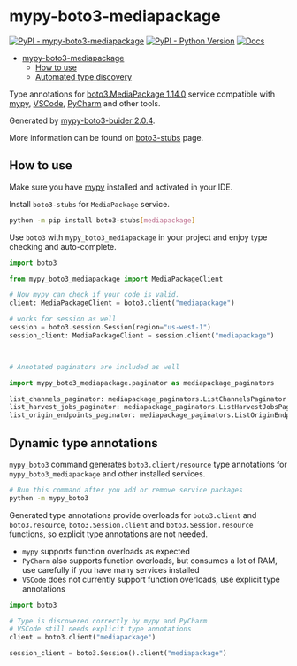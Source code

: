 # mypy-boto3-mediapackage

[![PyPI - mypy-boto3-mediapackage](https://img.shields.io/pypi/v/mypy-boto3-mediapackage.svg?color=blue)](https://pypi.org/project/mypy-boto3-mediapackage)
[![PyPI - Python Version](https://img.shields.io/pypi/pyversions/mypy-boto3-mediapackage.svg?color=blue)](https://pypi.org/project/mypy-boto3-mediapackage)
[![Docs](https://img.shields.io/readthedocs/mypy-boto3-builder.svg?color=blue)](https://mypy-boto3-builder.readthedocs.io/)

- [mypy-boto3-mediapackage](#mypy-boto3-mediapackage)
  - [How to use](#how-to-use)
  - [Automated type discovery](#automated-type-discovery)

Type annotations for
[boto3.MediaPackage 1.14.0](https://boto3.amazonaws.com/v1/documentation/api/1.14.0/reference/services/mediapackage.html#MediaPackage) service
compatible with [mypy](https://github.com/python/mypy), [VSCode](https://code.visualstudio.com/),
[PyCharm](https://www.jetbrains.com/pycharm/) and other tools.

Generated by [mypy-boto3-buider 2.0.4](https://github.com/vemel/mypy_boto3_builder).

More information can be found on [boto3-stubs](https://pypi.org/project/boto3-stubs/) page.

## How to use

Make sure you have [mypy](https://github.com/python/mypy) installed and activated in your IDE.

Install `boto3-stubs` for `MediaPackage` service.

```bash
python -m pip install boto3-stubs[mediapackage]
```

Use `boto3` with `mypy_boto3_mediapackage` in your project and enjoy type checking and auto-complete.

```python
import boto3

from mypy_boto3_mediapackage import MediaPackageClient

# Now mypy can check if your code is valid.
client: MediaPackageClient = boto3.client("mediapackage")

# works for session as well
session = boto3.session.Session(region="us-west-1")
session_client: MediaPackageClient = session.client("mediapackage")



# Annotated paginators are included as well

import mypy_boto3_mediapackage.paginator as mediapackage_paginators

list_channels_paginator: mediapackage_paginators.ListChannelsPaginator = client.get_paginator("list_channels")
list_harvest_jobs_paginator: mediapackage_paginators.ListHarvestJobsPaginator = client.get_paginator("list_harvest_jobs")
list_origin_endpoints_paginator: mediapackage_paginators.ListOriginEndpointsPaginator = client.get_paginator("list_origin_endpoints")
```

## Dynamic type annotations

`mypy_boto3` command generates `boto3.client/resource` type annotations for
`mypy_boto3_mediapackage` and other installed services.

```bash
# Run this command after you add or remove service packages
python -m mypy_boto3
```

Generated type annotations provide overloads for `boto3.client` and `boto3.resource`,
`boto3.Session.client` and `boto3.Session.resource` functions,
so explicit type annotations are not needed.

- `mypy` supports function overloads as expected
- `PyCharm` also supports function overloads, but consumes a lot of RAM, use carefully if you have many services installed
- `VSCode` does not currently support function overloads, use explicit type annotations

```python
import boto3

# Type is discovered correctly by mypy and PyCharm
# VSCode still needs explicit type annotations
client = boto3.client("mediapackage")

session_client = boto3.Session().client("mediapackage")
```